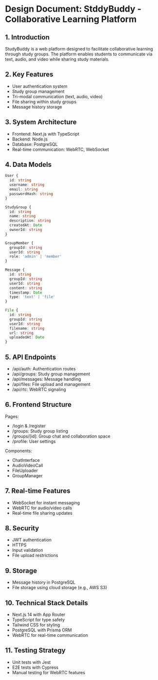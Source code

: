 # Design Document: StddyBuddy - Collaborative Learning Platform

## 1. Introduction
StudyBuddy is a web platform designed to facilitate collaborative learning through study groups. The platform enables students to communicate via text, audio, and video while sharing study materials.

## 2. Key Features
- User authentication system
- Study group management
- Tri-modal communication (text, audio, video)
- File sharing within study groups
- Message history storage

## 3. System Architecture
- Frontend: Next.js with TypeScript
- Backend: Node.js
- Database: PostgreSQL
- Real-time communication: WebRTC, WebSocket

## 4. Data Models
```typescript
User {
  id: string
  username: string
  email: string
  passwordHash: string
}

StudyGroup {
  id: string
  name: string
  description: string
  createdAt: Date
  ownerId: string
}

GroupMember {
  groupId: string
  userId: string
  role: 'admin' | 'member'
}

Message {
  id: string
  groupId: string
  userId: string
  content: string
  timestamp: Date
  type: 'text' | 'file'
}

File {
  id: string
  groupId: string
  userId: string
  filename: string
  url: string
  uploadedAt: Date
}
```

## 5. API Endpoints
- /api/auth: Authentication routes
- /api/groups: Study group management
- /api/messages: Message handling
- /api/files: File upload and management
- /api/rtc: WebRTC signaling

## 6. Frontend Structure
Pages:
- /login & /register
- /groups: Study group listing
- /groups/[id]: Group chat and collaboration space
- /profile: User settings

Components:
- ChatInterface
- AudioVideoCall
- FileUploader
- GroupManager

## 7. Real-time Features
- WebSocket for instant messaging
- WebRTC for audio/video calls
- Real-time file sharing updates

## 8. Security
- JWT authentication
- HTTPS
- Input validation
- File upload restrictions

## 9. Storage
- Message history in PostgreSQL
- File storage using cloud storage (e.g., AWS S3)

## 10. Technical Stack Details
- Next.js 14 with App Router
- TypeScript for type safety
- Tailwind CSS for styling
- PostgreSQL with Prisma ORM
- WebRTC for real-time communication

## 11. Testing Strategy
- Unit tests with Jest
- E2E tests with Cypress
- Manual testing for WebRTC features
```

